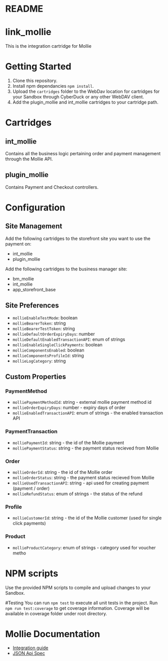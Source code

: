 # README #
# link_mollie

This is the integration cartridge for Mollie

# Getting Started

1. Clone this repository.
2. Install npm dependancies `npm install`.
3. Upload the `cartridges` folder to the WebDav location for cartridges for your Sandbox through CyberDuck or any other WebDAV client.
4. Add the plugin_mollie and int_mollie cartridges to your cartridge path.


# Cartridges

## int_mollie

Contains all the business logic pertaining order and payment management through
the Mollie API.

## plugin_mollie

Contains Payment and Checkout controllers.

# Configuration

## Site Management

Add the following cartridges to the storefront site you want to use the payment on:

- int_mollie
- plugin_mollie

Add the following cartridges to the business manager site:

- bm_mollie
- int_mollie
- app_storefront_base

## Site Preferences 

- `mollieEnableTestMode`: boolean
- `mollieBearerToken`: string
- `mollieBearerTestToken`: string
- `mollieDefaultOrderExpiryDays`: number
- `mollieDefaultEnabledTransactionAPI`: enum of strings
- `mollieEnableSingleClickPayments`: boolean
- `mollieComponentsEnabled`: boolean
- `mollieComponentsProfileId`: string
- `mollieLogCategory`: string

## Custom Properties

### PaymentMethod
- `molliePaymentMethodId`: string - external mollie payment method id
- `mollieOrderExpiryDays`: number - expiry days of order
- `mollieEnabledTransactionAPI`: enum of strings - the enabled transaction API

### PaymentTransaction
- `molliePaymentId`: string - the id of the Mollie payment
- `molliePaymentStatus`: string - the payment status recieved from Mollie

### Order
- `mollieOrderId`: string - the id of the Mollie order
- `mollieOrderStatus`: string - the payment status recieved from Mollie
- `mollieUsedTransactionAPI`: string - api used for creating payment (payment / order)
- `mollieRefundStatus`: enum of strings - the status of the refund

### Profile
- `mollieCustomerId`: string - the id of the Mollie customer (used for single click payments)

### Product
- `mollieProductCategory`: enum of strings - category used for voucher metho

# NPM scripts
Use the provided NPM scripts to compile and upload changes to your Sandbox.

#Testing
You can run `npm test` to execute all unit tests in the project. Run `npm run test:coverage` to get coverage information. Coverage will be available in coverage folder under root directory.

# Mollie Documentation

- [Integration guide](https://docs.mollie.com/index/)
- [JSON Api Spec](https://docs.mollie.com/reference/v2/payments-api/create-payment)
